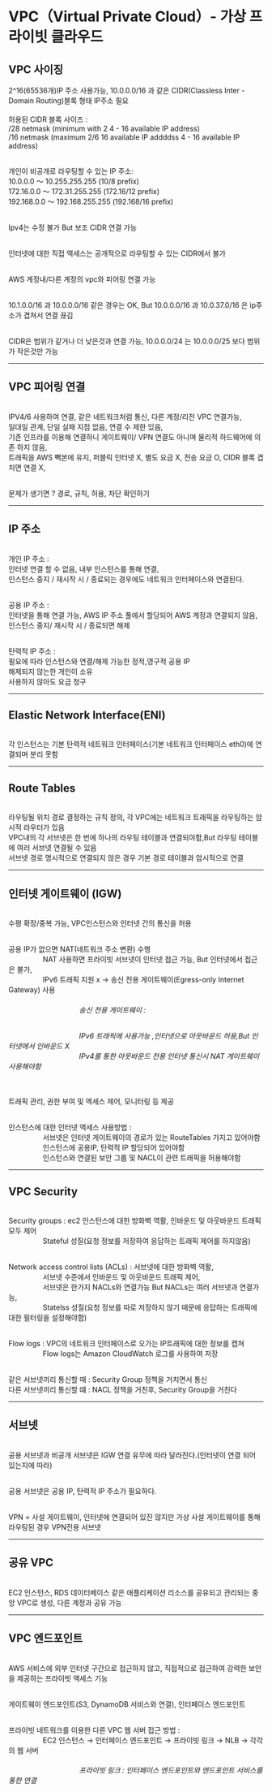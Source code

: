 <h1>VPC（Virtual Private Cloud）- 가상 프라이빗 클라우드</h1>

<h2>VPC 사이징</h2>  
2^16(65536개)IP 주소 사용가능, 10.0.0.0/16 과 같은 CIDR(Classless Inter - Domain Routing)블록 형태 IP주소 필요
<br><br>허용된 CIDR 블록 사이즈 : 
<br> /28 netmask (minimum with 2 4 - 16 available IP address)
<br> /16 netmask (maximum 2/6 16 available IP addddss 4 - 16 available IP address)

<br>개인이 비공개로 라우팅할 수 있는 IP 주소:
<br>10.0.0.0 ～ 10.255.255.255 (10/8 prefix)
<br>172.16.0.0 ～ 172.31.255.255 (172.16/12 prefix)
<br>192.168.0.0 ～ 192.168.255.255 (192.168/16 prefix)

<br>Ipv4는 수정 불가 But 보조 CIDR 연결 가능 

<br>인터넷에 대한 직접 액세스는 공개적으로 라우팅할 수 있는 CIDR에서 불가

<br>AWS 계정내/다른 계정의 vpc와 피어링 연결 가능

<br> 10.1.0.0/16 과 10.0.0.0/16 같은 경우는 OK, But 10.0.0.0/16 과 10.0.37.0/16 은 ip주소가 겹쳐서 연결 끊김

<br> CIDR은 범위가 같거나 더 낮은것과 연결 가능, 10.0.0.0/24 는 10.0.0.0/25 보다 범위가 작은것만 가능

<hr>

<h2>VPC 피어링 연결</h2> 
<br> IPV4/6 사용하여 연결, 같은 네트워크처럼 통신, 다른 계정/리전 VPC 연결가능,
<br> 일대일 관계, 단일 실패 지점 없음, 연결 수 제한 있음, 
<br> 기존 인프라를 이용해 연결하니 게이트웨이/ VPN 연결도 아니며 물리적 하드웨어에 의존 하지 않음,
<br> 트래픽을 AWS 빽본에 유지, 퍼블릭 인터넷 X, 별도 요금 X, 전송 요금 O, CIDR 블록 겹치면 연결 X,

<br> 문제가 생기면 ? 경로, 규칙, 허용, 차단 확인하기

<hr>

<h2>IP 주소</h2> 
<br> 개인 IP 주소 : 
<br> 인터넷 연결 할 수 없음, 내부 인스턴스를 통해 연결, 
<br> 인스턴스 중지 / 재시작 시 / 종료되는 경우에도 네트워크 인터페이스와 연결된다.

<br> 공용 IP 주소 : 
<br> 인터넷을 통해 연결 가능, AWS IP 주소 풀에서 할당되어 AWS 계정과 연결되지 않음,
<br> 인스턴스 중지/ 재시작 시 / 종료되면 해제

<br> 탄력적 IP 주소 : 
<br> 필요에 따라 인스턴스와 연결/해제 가능한 정적,영구적 공용 IP
<br> 해제되지 않는한 개인이 소유
<br> 사용하지 않아도 요금 청구

<hr>

<h2>Elastic Network Interface(ENI)</h2> 
<br> 각 인스턴스는 기본 탄력적 네트워크 인터페이스(기본 네트워크 인터페이스 eth0)에 연결되며 분리 못함

<hr>

<h2> Route Tables</h2> 
<br> 라우팅될 위치 경로 결정하는 규칙 정의, 각 VPC에는 네트워크 트래픽을 라우팅하는 암시적 라우터가 있음
<br> VPC내의 각 서브넷은 한 번에 하나의 라우팅 테이블과 연결되야함,But 라우팅 테이블에 여러 서브넷 연결될 수 있음
<br> 서브넷 경로 명시적으로 연결되지 않은 경우 기본 경로 테이블과 암시적으로 연결

<hr>

<h2> 인터넷 게이트웨이 (IGW)</h2> 

<br> 수평 확장/중복 가능, VPC인스턴스와 인터넷 간의 통신을 허용

<br> 공용 IP가 없으면 NAT(네트워크 주소 변환) 수행
<br>    &emsp; &emsp;&emsp; &emsp; NAT 사용하면 프라이빗 서브넷이 인터넷 접근 가능, But 인터넷에서 접근은 불가,
<br>    &emsp; &emsp;&emsp; &emsp; IPv6 트래픽 지원 x -> 송신 전용 게이트웨이(Egress-only Internet Gateway) 사용
<h6>    &emsp; &emsp; &emsp; &emsp;&emsp; &emsp; &emsp; &emsp; 송신 전용 게이트웨이 :
  
<br>    &emsp; &emsp; &emsp; &emsp;&emsp; &emsp; &emsp; &emsp; IPv6 트래픽에 사용가능 ,인터넷으로 아웃바운드 허용,But 인터넷에서 인바운드 X
<br>    &emsp; &emsp; &emsp; &emsp;&emsp; &emsp; &emsp; &emsp; IPv4를 통한 아웃바운드 전용 인터넷 통신시 NAT 게이트웨이 사용해야함 </h6>  

<br> 트래픽 관리, 권한 부여 및 엑세스 제어, 모니터링 등 제공

<br> 인스턴스에 대한 인터넷 엑세스 사용방법 :
<br> &emsp; &emsp;&emsp; &emsp; 서브넷은 인터넷 게이트웨이의 경로가 있는 RouteTables 가지고 있어야함
<br> &emsp; &emsp;&emsp; &emsp; 인스턴스에 공용IP, 탄력적 IP 할당되어 있어야함
<br> &emsp; &emsp;&emsp; &emsp; 인스턴스와 연결된 보안 그룹 및 NACL이 관련 트래픽을 허용해야함

<hr>

<h2> VPC Security </h2> 

<br> Security groups : ec2 인스턴스에 대한 방화벽 역활, 인바운드 및 아웃바운드 트래픽 모두 제어
<br> &emsp; &emsp;&emsp; &emsp; Stateful 성질(요청 정보를 저장하여 응답하는 트래픽 제어를 하지않음)

<br> Network access control lists (ACLs) : 서브넷에 대한 방화벽 역활, 
<br> &emsp; &emsp;&emsp; &emsp; 서브넷 수준에서 인바운드 및 아웃바운드 트래픽 제어,
<br> &emsp; &emsp;&emsp; &emsp; 서브넷은 한가지 NACLs와 연결가능 But NACLs는 여러 서브넷과 연결가능, 
<br> &emsp; &emsp;&emsp; &emsp; Statelss 성질(요청 정보를 따로 저장하지 않기 때문에 응답하는 트래픽에 대한 필터링을 설정해야함)

<br> Flow logs : VPC의 네트워크 인터페이스로 오가는 IP트래픽에 대한 정보를 캡쳐
<br> &emsp; &emsp;&emsp; &emsp; Flow logs는 Amazon CloudWatch 로그를 사용하여 저장

<br> 같은 서브넷끼리 통신할 때 : Security Group 정책을 거치면서 통신
<br> 다른 서브넷끼리 통신할 떄 : NACL 정책을 거친후, Security Group을 거친다

<hr>

<h2> 서브넷 </h2>  
<br> 공용 서브넷과 비공개 서브넷은 IGW 연결 유무에 따라 달라진다.(인터넷이 연결 되어 있는지에 따라)

<br> 공용 서브넷은 공용 IP, 탄력적 IP 주소가 필요하다.

<br> VPN = 사설 게이트웨이, 인터넷에 연결되어 있진 않지만 가상 사설 게이트웨이를 통해 라우팅된 경우 VPN전용 서브넷 

<hr>

<h2> 공유 VPC </h2> 

<br> EC2 인스턴스, RDS 데이터베이스 같은 애플리케이션 리소스를 공유되고 관리되는 중앙 VPC로 생성, 다른 계정과 공유 가능

<hr>

<h2> VPC 엔드포인트 </h2> 

<br> AWS 서비스에 외부 인터넷 구간으로 접근하지 않고, 직접적으로 접근하여 강력한 보안을 제공하는 프라이빗 액세스 기능

<br> 게이트웨이 엔드포인트(S3, DynamoDB 서비스와 연결), 인터페이스 엔드포인트

<br> 프라이빗 네트워크를 이용한 다른 VPC 웹 서버 접근 방법 : 
<br> &emsp; &emsp;&emsp; &emsp; EC2 인스턴스 → 인터페이스 엔드포인트 → 프라이빗 링크 →  NLB → 각각의 웹 서버
<h6> &emsp; &emsp; &emsp; &emsp; &emsp; &emsp; &emsp; &emsp;프라이빗 링크 : 인터페이스 엔드포인트와 엔드포인트 서비스를 통한 연결</h6>  
